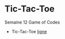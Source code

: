 # Tic-Tac-Toe
Semaine 12 Game of Codes

* Tic-Tac-Toe [ligne](https://preview.c9users.io/mrthermos/tic-tac-toe/index.html?_c9_id=livepreview0&_c9_host=https://ide.c9.io)
